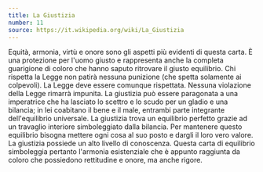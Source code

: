 ```yaml
---
title: La Giustizia
number: 11
source: https://it.wikipedia.org/wiki/La_Giustizia
---
```


Equità, armonia, virtù e onore sono gli aspetti più evidenti di questa carta. È una protezione per l'uomo giusto e rappresenta anche la completa guarigione di coloro che hanno saputo ritrovare il giusto equilibrio. Chi rispetta la Legge non patirà nessuna punizione (che spetta solamente ai colpevoli). La Legge deve essere comunque rispettata. Nessuna violazione della Legge rimarrà impunita. La giustizia può essere paragonata a una imperatrice che ha lasciato lo scettro e lo scudo per un gladio e una bilancia; in lei coabitano il bene e il male, entrambi parte integrante dell'equilibrio universale. La giustizia trova un equilibrio perfetto grazie ad un travaglio interiore simboleggiato dalla bilancia. Per mantenere questo equilibrio bisogna mettere ogni cosa al suo posto e dargli il loro vero valore. La giustizia possiede un alto livello di conoscenza. Questa carta di equilibrio simboleggia pertanto l'armonia esistenziale che è appunto raggiunta da coloro che possiedono rettitudine e onore, ma anche rigore.